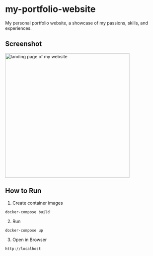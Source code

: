 # my-portfolio-website
My personal portfolio website, a showcase of my passions, skills, and experiences.

## Screenshot
<img src="https://i.imgur.com/CWYSN5U.png" height="400" alt="landing page of my website">

## How to Run
1. Create container images
```
docker-compose build
```

2. Run
```
docker-compose up
```

3. Open in Browser
```
http://localhost
```
